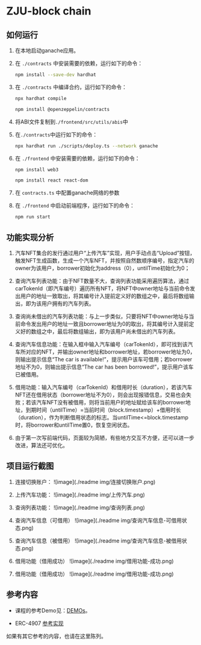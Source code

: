 # ZJU-block chain

## 如何运行

1. 在本地启动ganache应用。

2. 在 `./contracts` 中安装需要的依赖，运行如下的命令：
    ```bash
    npm install --save-dev hardhat
    ```
3. 在 `./contracts` 中编译合约，运行如下的命令：
    ```bash
    npx hardhat compile
    ```
    ```bash
    npm install @openzeppelin/contracts
    ```
4. 将ABI文件复制到`./frontend/src/utils/abis`中

5. 在`./contracts`中运行如下的命令：
    ```bash
    npx hardhat run ./scripts/deploy.ts --network ganache
    ```
6. 在 `./frontend` 中安装需要的依赖，运行如下的命令：
    ```bash
    npm install web3
    ```
    ```bash
    npm install react react-dom
    ```
7. 在 `contracts.ts` 中配置ganache网络的参数

8. 在 `./frontend` 中启动前端程序，运行如下的命令：
    ```bash
    npm run start
    ```

## 功能实现分析

1. 汽车NFT集合的发行通过用户“上传汽车”实现，用户手动点击“Upload”按钮，触发NFT生成函数，生成一个汽车NFT，并按照自然数顺序编号，指定汽车的owner为该用户，borrower初始化为address（0），untilTime初始化为0；

2. 查询汽车列表功能：由于NFT数量不大，查询列表功能采用遍历算法，通过carTokenId（即汽车编号）遍历所有NFT，将NFT中owner地址与当前命令发出用户的地址一致取出，将其编号计入提前定义好的数组之中，最后将数组输出，即为该用户拥有的汽车列表。

3. 查询尚未借出的汽车列表功能：与上一步类似，只要将NFT中owner地址与当前命令发出用户的地址一致且borrower地址为0的取出，将其编号计入提前定义好的数组之中，最后将数组输出，即为该用户尚未借出的汽车列表。

4. 查询汽车信息功能：在输入框中输入汽车编号（carTokenId），即可找到该汽车所对应的NFT，并输出owner地址和borrower地址，若borrower地址为0，则输出提示信息“The car is available!”，提示用户该车可借用；若borrower地址不为0，则输出提示信息“The car has been borrowed!”，提示用户该车已被借用。

5. 借用功能：输入汽车编号（carTokenId）和借用时长（duration），若该汽车NFT还在借用状态（borrower地址不为0），则会出现报错信息，交易也会失败；若该汽车NFT没有被借用，则将当前用户的地址赋给该车的borrower地址，到期时间（untilTime）=当前时间（block.timestamp）+借用时长（duration），作为判断借用状态的标志。当untilTime<=block.timestamp时，将borrower和untilTime置0，恢复空闲状态。

6. 由于第一次写前端代码，页面较为简陋，有些地方交互不方便，还可以进一步改进，算法还可优化。

## 项目运行截图

1. 连接切换账户：
![image](./readme img/连接切换账户.png)

2. 上传汽车功能：
![image](./readme img/上传汽车.png)

3. 查询列表功能：
![image](./readme img/查询列表.png)

4. 查询汽车信息（可借用）
![image](./readme img/查询汽车信息-可借用状态.png)

5. 查询汽车信息（被借用）
![image](./readme img/查询汽车信息-被借用状态.png)

6. 借用功能（借用成功）
![image](./readme img/借用功能-成功.png)

7. 借用功能（借用成功）
![image](./readme img/借用功能-成功.png)


## 参考内容

- 课程的参考Demo见：[DEMOs](https://github.com/LBruyne/blockchain-course-demos)。

- ERC-4907 [参考实现](https://eips.ethereum.org/EIPS/eip-4907)

如果有其它参考的内容，也请在这里陈列。

